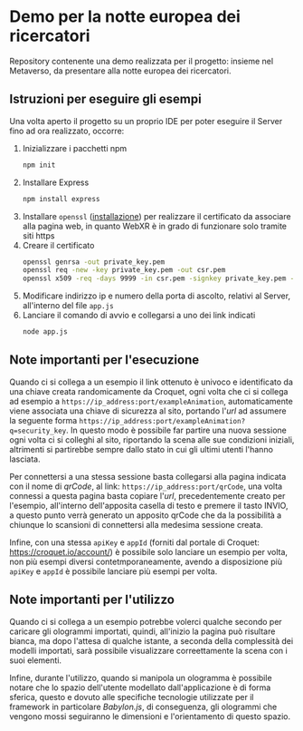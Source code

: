 # Demo per la notte europea dei ricercatori

Repository contenente una demo realizzata per il progetto: insieme nel Metaverso, da presentare alla notte europea dei ricercatori.

## Istruzioni per eseguire gli esempi

Una volta aperto il progetto su un proprio IDE per poter eseguire il Server fino ad ora realizzato, occorre:

1. Inizializzare i pacchetti npm
   ```bash
   npm init
   ```
2. Installare Express
    ```bash
   npm install express
   ```
3. Installare `openssl` ([installazione](https://help.qlik.com/it-IT/nprinting/May2023/Content/NPrinting/DeployingQVNprinting/Installing-SSL.htm)) per realizzare il certificato da associare alla pagina web, in quanto WebXR è in grado di funzionare solo tramite siti https
4. Creare il certificato
   ```bash
   openssl genrsa -out private_key.pem
   openssl req -new -key private_key.pem -out csr.pem
   openssl x509 -req -days 9999 -in csr.pem -signkey private_key.pem -out cert.pem
   ```
5. Modificare indirizzo ip e numero della porta di ascolto, relativi al Server, all'interno del file `app.js`
6. Lanciare il comando di avvio e collegarsi a uno dei link indicati
   ```bash
   node app.js
   ```
   
## Note importanti per l'esecuzione

Quando ci si collega a un esempio il link ottenuto è univoco e identificato da una chiave creata randomicamente da Croquet,
ogni volta che ci si collega ad esempio a `https://ip_address:port/exampleAnimation`, automaticamente viene associata 
una chiave di sicurezza al sito, portando l'_url_ ad assumere la seguente forma 
`https://ip_address:port/exampleAnimation?q=security_key`. In questo modo 
è possibile far partire una nuova sessione ogni volta ci si colleghi al sito, riportando la scena alle sue condizioni 
iniziali, altrimenti si partirebbe sempre dallo stato in cui gli ultimi utenti l'hanno lasciata.

Per connettersi a una stessa sessione basta collegarsi alla pagina indicata con il nome di _qrCode_, al link: 
`https://ip_address:port/qrCode`, una volta connessi a questa pagina basta copiare l'_url_, precedentemente creato per 
l'esempio, all'interno dell'apposita casella di testo e premere il tasto INVIO, a questo punto verrà generato un 
apposito qrCode che da la possibilità a chiunque lo scansioni di connettersi alla medesima sessione creata.

Infine, con una stessa `apiKey` e `appId` (forniti dal portale di Croquet: https://croquet.io/account/) è possibile solo lanciare un esempio per volta, non più esempi diversi contetmporaneamente,
avendo a disposizione più `apiKey` e `appId` è possibile lanciare più esempi per volta.

## Note importanti per l'utilizzo

Quando ci si collega a un esempio potrebbe volerci qualche secondo per caricare gli ologrammi importati, quindi, all'inizio
la pagina può risultare bianca, ma dopo l'attesa di qualche istante, a seconda della complessità dei modelli importati, sarà
possibile visualizzare correettamente la scena con i suoi elementi.

Infine, durante l'utilizzo, quando si manipola un ologramma è possibile notare che lo spazio dell'utente modellato dall'applicazione 
è di forma sferica, questo e dovuto alle specifiche tecnologie utilizzate per il framework in particolare _Babylon.js_, di conseguenza, gli ologrammi che vengono
mossi seguiranno le dimensioni e l'orientamento di questo spazio.